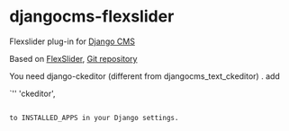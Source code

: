 # djangocms-flexslider
Flexslider plug-in for [Django CMS](https://www.django-cms.org/)

Based on [FlexSlider](http://www.woocommerce.com/flexslider/),
[Git repository](https://github.com/woocommerce/FlexSlider)

You need django-ckeditor (different from djangocms_text_ckeditor) . add

`''
'ckeditor',
```

to INSTALLED_APPS in your Django settings.
